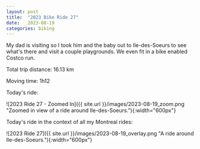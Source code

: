 ```yaml
---
layout: post
title:  "2023 Bike Ride 27"
date:   2023-08-19
categories: biking
---
```


My dad is visiting so I took him and the baby out to Ile-des-Soeurs to see what's there and visit a couple playgrounds. We even fit in a bike enabled Costco run.

Total trip distance: 16.13 km

Moving time: 1h12

Today's ride:

![2023 Ride 27 - Zoomed In]({{ site.url }}/images/2023-08-19_zoom.png "Zoomed in view of a ride around Ile-des-Soeurs."){:width="600px"}

Today's ride in the context of all my Montreal rides:

![2023 Ride 27]({{ site.url }}/images/2023-08-19_overlay.png "A ride around Ile-des-Soeurs."){:width="600px"}
